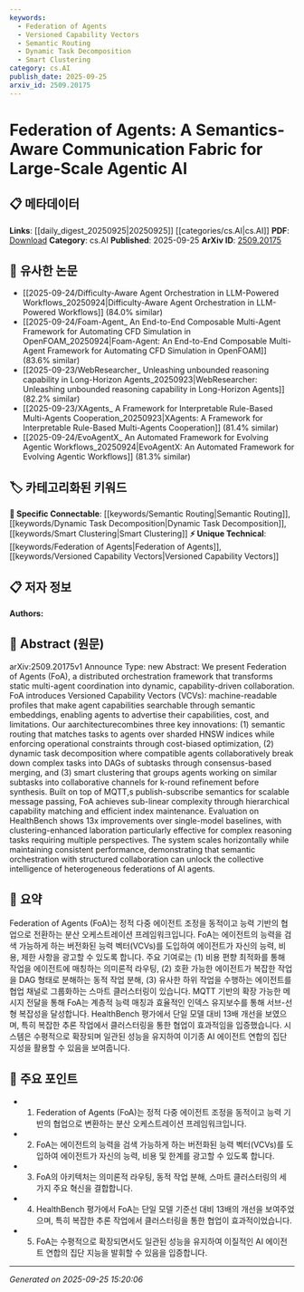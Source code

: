 ```yaml
---
keywords:
  - Federation of Agents
  - Versioned Capability Vectors
  - Semantic Routing
  - Dynamic Task Decomposition
  - Smart Clustering
category: cs.AI
publish_date: 2025-09-25
arxiv_id: 2509.20175
---
```


<!-- KEYWORD_LINKING_METADATA:
{
  "processed_timestamp": "2025-09-25T15:20:06.891233",
  "vocabulary_version": "1.0",
  "selected_keywords": [
    "Federation of Agents",
    "Versioned Capability Vectors",
    "Semantic Routing",
    "Dynamic Task Decomposition",
    "Smart Clustering"
  ],
  "rejected_keywords": [],
  "similarity_scores": {
    "Federation of Agents": 0.78,
    "Versioned Capability Vectors": 0.8,
    "Semantic Routing": 0.75,
    "Dynamic Task Decomposition": 0.77,
    "Smart Clustering": 0.76
  },
  "extraction_method": "AI_prompt_based",
  "budget_applied": true,
  "candidates_json": {
    "candidates": [
      {
        "surface": "Federation of Agents",
        "canonical": "Federation of Agents",
        "aliases": [
          "FoA"
        ],
        "category": "unique_technical",
        "rationale": "Represents a novel framework for agent collaboration, crucial for understanding the paper's contribution.",
        "novelty_score": 0.85,
        "connectivity_score": 0.65,
        "specificity_score": 0.88,
        "link_intent_score": 0.78
      },
      {
        "surface": "Versioned Capability Vectors",
        "canonical": "Versioned Capability Vectors",
        "aliases": [
          "VCVs"
        ],
        "category": "unique_technical",
        "rationale": "Introduces a new concept for agent capability representation, central to the paper's methodology.",
        "novelty_score": 0.9,
        "connectivity_score": 0.6,
        "specificity_score": 0.85,
        "link_intent_score": 0.8
      },
      {
        "surface": "semantic routing",
        "canonical": "Semantic Routing",
        "aliases": [],
        "category": "specific_connectable",
        "rationale": "Key innovation in task-agent matching, enhancing connectivity with semantic technologies.",
        "novelty_score": 0.65,
        "connectivity_score": 0.82,
        "specificity_score": 0.7,
        "link_intent_score": 0.75
      },
      {
        "surface": "dynamic task decomposition",
        "canonical": "Dynamic Task Decomposition",
        "aliases": [],
        "category": "specific_connectable",
        "rationale": "Describes a process for collaborative task breakdown, relevant for linking with task management concepts.",
        "novelty_score": 0.68,
        "connectivity_score": 0.79,
        "specificity_score": 0.72,
        "link_intent_score": 0.77
      },
      {
        "surface": "smart clustering",
        "canonical": "Smart Clustering",
        "aliases": [],
        "category": "specific_connectable",
        "rationale": "Enhances agent collaboration, linking well with clustering and optimization topics.",
        "novelty_score": 0.66,
        "connectivity_score": 0.8,
        "specificity_score": 0.73,
        "link_intent_score": 0.76
      }
    ],
    "ban_list_suggestions": [
      "architecture",
      "system",
      "evaluation",
      "performance"
    ]
  },
  "decisions": [
    {
      "candidate_surface": "Federation of Agents",
      "resolved_canonical": "Federation of Agents",
      "decision": "linked",
      "scores": {
        "novelty": 0.85,
        "connectivity": 0.65,
        "specificity": 0.88,
        "link_intent": 0.78
      }
    },
    {
      "candidate_surface": "Versioned Capability Vectors",
      "resolved_canonical": "Versioned Capability Vectors",
      "decision": "linked",
      "scores": {
        "novelty": 0.9,
        "connectivity": 0.6,
        "specificity": 0.85,
        "link_intent": 0.8
      }
    },
    {
      "candidate_surface": "semantic routing",
      "resolved_canonical": "Semantic Routing",
      "decision": "linked",
      "scores": {
        "novelty": 0.65,
        "connectivity": 0.82,
        "specificity": 0.7,
        "link_intent": 0.75
      }
    },
    {
      "candidate_surface": "dynamic task decomposition",
      "resolved_canonical": "Dynamic Task Decomposition",
      "decision": "linked",
      "scores": {
        "novelty": 0.68,
        "connectivity": 0.79,
        "specificity": 0.72,
        "link_intent": 0.77
      }
    },
    {
      "candidate_surface": "smart clustering",
      "resolved_canonical": "Smart Clustering",
      "decision": "linked",
      "scores": {
        "novelty": 0.66,
        "connectivity": 0.8,
        "specificity": 0.73,
        "link_intent": 0.76
      }
    }
  ]
}
-->

# Federation of Agents: A Semantics-Aware Communication Fabric for Large-Scale Agentic AI

## 📋 메타데이터

**Links**: [[daily_digest_20250925|20250925]] [[categories/cs.AI|cs.AI]]
**PDF**: [Download](https://arxiv.org/pdf/2509.20175.pdf)
**Category**: cs.AI
**Published**: 2025-09-25
**ArXiv ID**: [2509.20175](https://arxiv.org/abs/2509.20175)

## 🔗 유사한 논문
- [[2025-09-24/Difficulty-Aware Agent Orchestration in LLM-Powered Workflows_20250924|Difficulty-Aware Agent Orchestration in LLM-Powered Workflows]] (84.0% similar)
- [[2025-09-24/Foam-Agent_ An End-to-End Composable Multi-Agent Framework for Automating CFD Simulation in OpenFOAM_20250924|Foam-Agent: An End-to-End Composable Multi-Agent Framework for Automating CFD Simulation in OpenFOAM]] (83.6% similar)
- [[2025-09-23/WebResearcher_ Unleashing unbounded reasoning capability in Long-Horizon Agents_20250923|WebResearcher: Unleashing unbounded reasoning capability in Long-Horizon Agents]] (82.2% similar)
- [[2025-09-23/XAgents_ A Framework for Interpretable Rule-Based Multi-Agents Cooperation_20250923|XAgents: A Framework for Interpretable Rule-Based Multi-Agents Cooperation]] (81.4% similar)
- [[2025-09-24/EvoAgentX_ An Automated Framework for Evolving Agentic Workflows_20250924|EvoAgentX: An Automated Framework for Evolving Agentic Workflows]] (81.3% similar)

## 🏷️ 카테고리화된 키워드
**🔗 Specific Connectable**: [[keywords/Semantic Routing|Semantic Routing]], [[keywords/Dynamic Task Decomposition|Dynamic Task Decomposition]], [[keywords/Smart Clustering|Smart Clustering]]
**⚡ Unique Technical**: [[keywords/Federation of Agents|Federation of Agents]], [[keywords/Versioned Capability Vectors|Versioned Capability Vectors]]

## 📋 저자 정보

**Authors:** 

## 📄 Abstract (원문)

arXiv:2509.20175v1 Announce Type: new 
Abstract: We present Federation of Agents (FoA), a distributed orchestration framework that transforms static multi-agent coordination into dynamic, capability-driven collaboration. FoA introduces Versioned Capability Vectors (VCVs): machine-readable profiles that make agent capabilities searchable through semantic embeddings, enabling agents to advertise their capabilities, cost, and limitations. Our aarchitecturecombines three key innovations: (1) semantic routing that matches tasks to agents over sharded HNSW indices while enforcing operational constraints through cost-biased optimization, (2) dynamic task decomposition where compatible agents collaboratively break down complex tasks into DAGs of subtasks through consensus-based merging, and (3) smart clustering that groups agents working on similar subtasks into collaborative channels for k-round refinement before synthesis. Built on top of MQTT,s publish-subscribe semantics for scalable message passing, FoA achieves sub-linear complexity through hierarchical capability matching and efficient index maintenance. Evaluation on HealthBench shows 13x improvements over single-model baselines, with clustering-enhanced laboration particularly effective for complex reasoning tasks requiring multiple perspectives. The system scales horizontally while maintaining consistent performance, demonstrating that semantic orchestration with structured collaboration can unlock the collective intelligence of heterogeneous federations of AI agents.

## 📝 요약

Federation of Agents (FoA)는 정적 다중 에이전트 조정을 동적이고 능력 기반의 협업으로 전환하는 분산 오케스트레이션 프레임워크입니다. FoA는 에이전트의 능력을 검색 가능하게 하는 버전화된 능력 벡터(VCVs)를 도입하여 에이전트가 자신의 능력, 비용, 제한 사항을 광고할 수 있도록 합니다. 주요 기여로는 (1) 비용 편향 최적화를 통해 작업을 에이전트에 매칭하는 의미론적 라우팅, (2) 호환 가능한 에이전트가 복잡한 작업을 DAG 형태로 분해하는 동적 작업 분해, (3) 유사한 하위 작업을 수행하는 에이전트를 협업 채널로 그룹화하는 스마트 클러스터링이 있습니다. MQTT 기반의 확장 가능한 메시지 전달을 통해 FoA는 계층적 능력 매칭과 효율적인 인덱스 유지보수를 통해 서브-선형 복잡성을 달성합니다. HealthBench 평가에서 단일 모델 대비 13배 개선을 보였으며, 특히 복잡한 추론 작업에서 클러스터링을 통한 협업이 효과적임을 입증했습니다. 시스템은 수평적으로 확장되며 일관된 성능을 유지하여 이기종 AI 에이전트 연합의 집단 지성을 활용할 수 있음을 보여줍니다.

## 🎯 주요 포인트

- 1. Federation of Agents (FoA)는 정적 다중 에이전트 조정을 동적이고 능력 기반의 협업으로 변환하는 분산 오케스트레이션 프레임워크입니다.
- 2. FoA는 에이전트의 능력을 검색 가능하게 하는 버전화된 능력 벡터(VCVs)를 도입하여 에이전트가 자신의 능력, 비용 및 한계를 광고할 수 있도록 합니다.
- 3. FoA의 아키텍처는 의미론적 라우팅, 동적 작업 분해, 스마트 클러스터링의 세 가지 주요 혁신을 결합합니다.
- 4. HealthBench 평가에서 FoA는 단일 모델 기준선 대비 13배의 개선을 보여주었으며, 특히 복잡한 추론 작업에서 클러스터링을 통한 협업이 효과적이었습니다.
- 5. FoA는 수평적으로 확장되면서도 일관된 성능을 유지하여 이질적인 AI 에이전트 연합의 집단 지능을 발휘할 수 있음을 입증합니다.


---

*Generated on 2025-09-25 15:20:06*